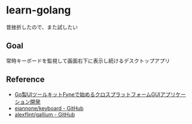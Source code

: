 # learn-golang
昔挫折したので、また試したい

## Goal
常時キーボードを監視して画面右下に表示し続けるデスクトップアプリ

## Reference
- [Go製UIツールキットFyneで始めるクロスプラットフォームGUIアプリケーション開発](https://mikan.github.io/2020/07/12/using-fyne-for-developing-cross-platform-gui-application/)
- [eiannone/keyboard - GitHub](https://github.com/eiannone/keyboard)
- [alexflint/gallium - GitHub](https://github.com/alexflint/gallium)